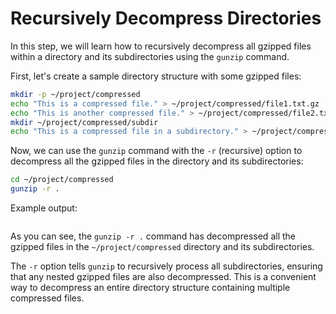 # Recursively Decompress Directories

In this step, we will learn how to recursively decompress all gzipped files within a directory and its subdirectories using the `gunzip` command.

First, let's create a sample directory structure with some gzipped files:

```bash
mkdir -p ~/project/compressed
echo "This is a compressed file." > ~/project/compressed/file1.txt.gz
echo "This is another compressed file." > ~/project/compressed/file2.txt.gz
mkdir ~/project/compressed/subdir
echo "This is a compressed file in a subdirectory." > ~/project/compressed/subdir/file3.txt.gz
```

Now, we can use the `gunzip` command with the `-r` (recursive) option to decompress all the gzipped files in the directory and its subdirectories:

```bash
cd ~/project/compressed
gunzip -r .
```

Example output:

```

```

As you can see, the `gunzip -r .` command has decompressed all the gzipped files in the `~/project/compressed` directory and its subdirectories.

The `-r` option tells `gunzip` to recursively process all subdirectories, ensuring that any nested gzipped files are also decompressed. This is a convenient way to decompress an entire directory structure containing multiple compressed files.
